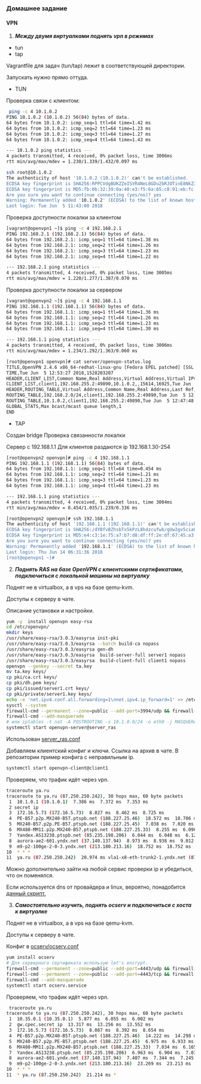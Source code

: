 ### Домашнее задание
#### VPN

1. ***Между двумя виртуалками поднять vpn в режимах***
- tun
- tap

Vagrantfile для задач (tun/tap) лежит в соответствующей директории.

Запускать нужно прямо оттуда.

-  TUN

Проверка связи с клиентом:
```bash
 ping -c 4 10.1.0.2
PING 10.1.0.2 (10.1.0.2) 56(84) bytes of data.
64 bytes from 10.1.0.2: icmp_seq=1 ttl=64 time=1.42 ms
64 bytes from 10.1.0.2: icmp_seq=2 ttl=64 time=1.23 ms
64 bytes from 10.1.0.2: icmp_seq=3 ttl=64 time=1.27 ms
64 bytes from 10.1.0.2: icmp_seq=4 ttl=64 time=1.43 ms

--- 10.1.0.2 ping statistics ---
4 packets transmitted, 4 received, 0% packet loss, time 3006ms
rtt min/avg/max/mdev = 1.230/1.339/1.432/0.097 ms
```
```bash
ssh root@10.1.0.2
The authenticity of host '10.1.0.2 (10.1.0.2)' can't be established.
ECDSA key fingerprint is SHA256:RPPCVdgBUKZZeISYR4NeL8GDu2bRJOTinE8NkZ3OiR4.
ECDSA key fingerprint is MD5:fb:0b:32:39:0a:40:e3:f5:6a:65:c8:91:eb:fc:d9:8f.
Are you sure you want to continue connecting (yes/no)? yes
Warning: Permanently added '10.1.0.2' (ECDSA) to the list of known hosts.
Last login: Tue Jun  5 11:43:00 2018
```
Проверка доступности локалки за клиентом
```bash
[vagrant@openvpn1 ~]$ ping -c 4 192.168.2.1
PING 192.168.2.1 (192.168.2.1) 56(84) bytes of data.
64 bytes from 192.168.2.1: icmp_seq=1 ttl=64 time=1.38 ms
64 bytes from 192.168.2.1: icmp_seq=2 ttl=64 time=1.26 ms
64 bytes from 192.168.2.1: icmp_seq=3 ttl=64 time=1.23 ms
64 bytes from 192.168.2.1: icmp_seq=4 ttl=64 time=1.22 ms

--- 192.168.2.1 ping statistics ---
4 packets transmitted, 4 received, 0% packet loss, time 3005ms
rtt min/avg/max/mdev = 1.220/1.277/1.387/0.070 ms
```
Проверка доступности локалки за сервером
```bash
[vagrant@openvpn2 ~]$ ping -c 4 192.168.1.1
PING 192.168.1.1 (192.168.1.1) 56(84) bytes of data.
64 bytes from 192.168.1.1: icmp_seq=1 ttl=64 time=1.36 ms
64 bytes from 192.168.1.1: icmp_seq=2 ttl=64 time=1.26 ms
64 bytes from 192.168.1.1: icmp_seq=3 ttl=64 time=1.23 ms
64 bytes from 192.168.1.1: icmp_seq=4 ttl=64 time=1.30 ms

--- 192.168.1.1 ping statistics ---
4 packets transmitted, 4 received, 0% packet loss, time 3006ms
rtt min/avg/max/mdev = 1.234/1.292/1.363/0.060 ms
```
```bash
[root@openvpn1 openvpn]# cat server/openvpn-status.log 
TITLE,OpenVPN 2.4.6 x86_64-redhat-linux-gnu [Fedora EPEL patched] [SSL (OpenSSL)] [LZO] [LZ4] [EPOLL] [PKCS11] [MH/PKTINFO] [AEAD] built on Apr 26 2018
TIME,Tue Jun  5 12:53:27 2018,1528203207
HEADER,CLIENT_LIST,Common Name,Real Address,Virtual Address,Virtual IPv6 Address,Bytes Received,Bytes Sent,Connected Since,Connected Since (time_t),Username,Client ID,Peer ID
CLIENT_LIST,client1,192.168.255.2:49890,10.1.0.2,,15614,16925,Tue Jun  5 12:38:22 2018,1528202302,UNDEF,0,0
HEADER,ROUTING_TABLE,Virtual Address,Common Name,Real Address,Last Ref,Last Ref (time_t)
ROUTING_TABLE,192.168.2.0/24,client1,192.168.255.2:49890,Tue Jun  5 12:38:22 2018,1528202302
ROUTING_TABLE,10.1.0.2,client1,192.168.255.2:49890,Tue Jun  5 12:47:48 2018,1528202868
GLOBAL_STATS,Max bcast/mcast queue length,1
END
```

-  TAP

Создан bridge
Проверка связанности локалки

Сервер с 192.168.1.1
Для клиентов раздаются ip 192.168.1.30-254
```bash
[root@openvpn2 openvpn]# ping -c 4 192.168.1.1
PING 192.168.1.1 (192.168.1.1) 56(84) bytes of data.
64 bytes from 192.168.1.1: icmp_seq=1 ttl=64 time=0.454 ms
64 bytes from 192.168.1.1: icmp_seq=2 ttl=64 time=1.21 ms
64 bytes from 192.168.1.1: icmp_seq=3 ttl=64 time=1.23 ms
64 bytes from 192.168.1.1: icmp_seq=4 ttl=64 time=1.23 ms

--- 192.168.1.1 ping statistics ---
4 packets transmitted, 4 received, 0% packet loss, time 3004ms
rtt min/avg/max/mdev = 0.454/1.035/1.239/0.336 ms

[root@openvpn2 openvpn]# ssh 192.168.1.1
The authenticity of host '192.168.1.1 (192.168.1.1)' can't be established.
ECDSA key fingerprint is SHA256:/dYBfvBZhsbTx5kPzL8hdzcufwb/gUw2gv5cia0Jwvg.
ECDSA key fingerprint is MD5:e4:c3:1e:75:a7:b7:d8:df:ff:2e:df:67:45:a3:5f:b0.
Are you sure you want to continue connecting (yes/no)? yes
Warning: Permanently added '192.168.1.1' (ECDSA) to the list of known hosts.
Last login: Thu Jun 14 06:31:36 2018
[root@openvpn1 ~]# 
```

2. ***Поднять RAS на базе OpenVPN с клиентскими сертификатами, подключиться с локальной машины на виртуалку***

Поднят не в virtualbox, а в vps на базе qemu-kvm.

Доступы к серверу в чате.

Описание установки и настройки.

```bash
yum -y  install openvpn easy-rsa
cd /etc/openvpn/
mkdir keys
/usr/share/easy-rsa/3.0.3/easyrsa init-pki
/usr/share/easy-rsa/3.0.3/easyrsa --batch build-ca nopass
/usr/share/easy-rsa/3.0.3/easyrsa gen-dh
/usr/share/easy-rsa/3.0.3/easyrsa  build-server-full server1 nopass
/usr/share/easy-rsa/3.0.3/easyrsa  build-client-full client1 nopass
openvpn --genkey --secret ta.key
mv ta.key keys/
cp pki/ca.crt keys/
cp pki/dh.pem keys/
cp pki/issued/server1.crt keys/
cp pki/private/server1.key keys/
echo -e 'net.ipv4.conf.all.forwarding=1\nnet.ipv4.ip_forward=1' >> /etc/sysctl.d/99-override.conf
sysctl --system
firewall-cmd --permanent --zone=public --add-port=3994/udp && firewall-cmd --reload
firewall-cmd --add-masquerade
# или iptables -t nat -A POSTROUTING -s 10.1.0.0/24 -o eth0 -j MASQUERADE если не используем firewall-cmd
systemctl start openvpn-server@server_ras
```
Использован [server_ras.conf](https://github.com/YogSottot/otus_linux_1804/blob/master/2/11/ras/server_ras.conf)



Добавляем клиентский конфиг и ключи. Ссылка на архив в чате. В репозитории пример конфига с неправильным ip.
```bash
systemctl start openvpn-client@client1

```
Проверяем, что трафик идёт через vpn.
```bash
traceroute ya.ru
traceroute to ya.ru (87.250.250.242), 30 hops max, 60 byte packets
 1  10.1.0.1 (10.1.0.1)  7.386 ms  7.372 ms  7.353 ms
 2 secret ip
 3  172.16.5.73 (172.16.5.73)  8.027 ms  8.462 ms  8.725 ms
 4  PE-B57.p2p.MX240-B57.ptspb.net (188.227.25.46)  18.572 ms  18.706 ms  18.995 ms
 5  MX240-B57.p2p.PE-B57.ptspb.net (188.227.25.45)  7.038 ms  7.020 ms  7.037 ms
 6  MX480-MM11.p2p.MX240-B57.ptspb.net (188.227.25.33)  8.255 ms  6.096 ms  6.043 ms
 7  Yandex.AS13238.ptspb.net (85.235.198.206)  6.044 ms  6.048 ms  6.125 ms
 8  aurora-ae2-601.yndx.net (37.140.137.94)  8.973 ms  8.938 ms  9.012 ms
 9  m9-p2-100ge-2-0-3.yndx.net (213.180.213.16)  18.752 ms  18.752 ms  18.983 ms
10  * * *
11  ya.ru (87.250.250.242)  20.974 ms vla1-x8-eth-trunk2-1.yndx.net (87.250.239.241)  24.206 ms  24.185 ms
```
Можно дополнительно зайти на любой сервис проверки ip и убедиться, что он поменялся.

Если используется dns от провайдера и linux, вероятно, понадобится [данный скрипт.](https://github.com/masterkorp/openvpn-update-resolv-conf)

3. ***Самостоятельно изучить, поднять ocserv и подключиться с хоста к виртуалке***

Поднят не в virtualbox, а в vps на базе qemu-kvm.

Доступы к серверу в чате.

Конфиг в [ocserv/ocserv.conf](https://github.com/YogSottot/otus_linux_1804/blob/master/2/11/ocserv/ocserv.conf)
```bash
yum install ocserv
# Для серверного сертификата использую let's encrypt.
firewall-cmd --permanent --zone=public --add-port=4443/udp && firewall-cmd --reload
firewall-cmd --permanent --zone=public --add-port=4443/tcp && firewall-cmd --reload
firewall-cmd --add-masquerade
systemctl start ocserv.service
```
Проверяем, что трафик идёт через vpn.
```bash
 traceroute ya.ru
traceroute to ya.ru (87.250.250.242), 30 hops max, 60 byte packets
 1  10.35.0.1 (10.35.0.1)  5.877 ms  6.055 ms  6.002 ms
 2  gw.cpec.secret ip  13.317 ms  13.256 ms  13.552 ms
 3  172.16.5.73 (172.16.5.73)  8.087 ms  8.392 ms  8.654 ms
 4  PE-B57.p2p.MX240-B57.ptspb.net (188.227.25.46)  14.222 ms  14.298 ms  14.528 ms
 5  MX240-B57.p2p.PE-B57.ptspb.net (188.227.25.45)  6.975 ms  6.933 ms  7.095 ms
 6  MX480-MM11.p2p.MX240-B57.ptspb.net (188.227.25.33)  7.034 ms  6.165 ms  6.588 ms
 7  Yandex.AS13238.ptspb.net (85.235.198.206)  6.963 ms  6.904 ms  7.032 ms
 8  aurora-ae2-601.yndx.net (37.140.137.94)  7.407 ms  7.344 ms  7.245 ms
 9  m9-p2-100ge-2-0-3.yndx.net (213.180.213.16)  23.269 ms  23.213 ms  23.377 ms
10  * * *
11  * ya.ru (87.250.250.242)  21.214 ms *
```
